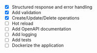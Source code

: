 - [x] Structured response and error handling
- [x] Add validation
- [x] Create/Update/Delete operations
- [ ] Hot reload
- [ ] Add OpenAPI documentation
- [ ] Add logging
- [ ] Add tests
- [ ] Dockerize the application
